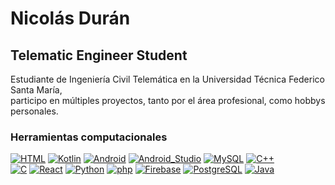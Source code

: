 # Nicolás Durán
## Telematic Engineer Student

Estudiante de Ingeniería Civil Telemática en la Universidad Técnica Federico Santa María,<br>
participo en múltiples proyectos, tanto por el área profesional, como hobbys personales.

### Herramientas computacionales
[![HTML](https://img.shields.io/badge/HTML-F17507?style=for-the-badge&logo=HTML5&logoColor=white&labelColor=000000)]()
[![Kotlin](https://img.shields.io/badge/Kotlin-9700FF?style=for-the-badge&logo=kotlin&logoColor=white&labelColor=000000)]()
[![Android](https://img.shields.io/badge/Android-3DDC84?style=for-the-badge&logo=android&logoColor=white&labelColor=000000)]()
[![Android_Studio](https://img.shields.io/badge/Android_Studio-00B6CB?style=for-the-badge&logo=android-studio&logoColor=white&labelColor=000000)]()
[![MySQL](https://img.shields.io/badge/MySQL-0036B1?style=for-the-badge&logo=mysql&logoColor=white&labelColor=000000)]()
[![C++](https://img.shields.io/badge/C++-FFEF27?style=for-the-badge&logo=Cplusplus&logoColor=white&labelColor=000000)]()
<br>
[![C](https://img.shields.io/badge/C-000094?style=for-the-badge&logo=C&logoColor=white&labelColor=000000)]()
[![React](https://img.shields.io/badge/react-0092D2?style=for-the-badge&logo=react&logoColor=white&labelColor=000000)]()
[![Python](https://img.shields.io/badge/Python-00B156?style=for-the-badge&logo=python&logoColor=white&labelColor=000000)]()
[![php](https://img.shields.io/badge/php-A172FF?style=for-the-badge&logo=php&logoColor=white&labelColor=000000)]()
[![Firebase](https://img.shields.io/badge/Firebase-FFB600?style=for-the-badge&logo=firebase&logoColor=white&labelColor=000000)]()
[![PostgreSQL](https://img.shields.io/badge/PostgreSQL-7272FF?style=for-the-badge&logo=PostgreSQL&logoColor=white&labelColor=000000)]()
[![Java](https://img.shields.io/badge/Java-F32500?style=for-the-badge&logo=java&logoColor=white&labelColor=000000)]()

<!--
**NicoDuranC/NicoDuranC** is a ✨ _special_ ✨ repository because its `README.md` (this file) appears on your GitHub profile.

Here are some ideas to get you started:

- 🔭 I’m currently working on ...
- 🌱 I’m currently learning ...
- 👯 I’m looking to collaborate on ...
- 🤔 I’m looking for help with ...
- 💬 Ask me about ...
- 📫 How to reach me: ...
- 😄 Pronouns: ...
- ⚡ Fun fact: ...
-->
